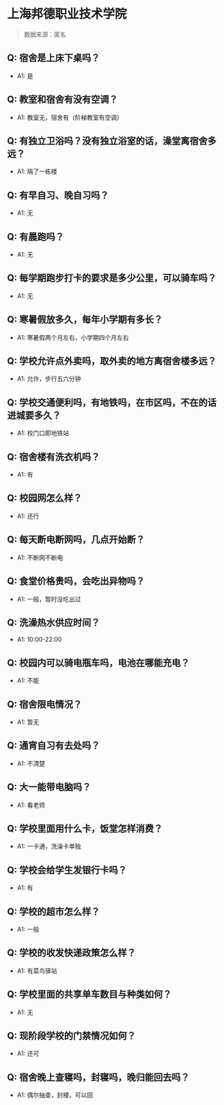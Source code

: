 # 上海邦德职业技术学院

> 数据来源：匿名

## Q: 宿舍是上床下桌吗？

- A1: 是

## Q: 教室和宿舍有没有空调？

- A1: 教室无，宿舍有（阶梯教室有空调）

## Q: 有独立卫浴吗？没有独立浴室的话，澡堂离宿舍多远？

- A1: 隔了一栋楼

## Q: 有早自习、晚自习吗？

- A1: 无

## Q: 有晨跑吗？

- A1: 无

## Q: 每学期跑步打卡的要求是多少公里，可以骑车吗？

- A1: 无

## Q: 寒暑假放多久，每年小学期有多长？

- A1: 寒暑假两个月左右，小学期四个月左右

## Q: 学校允许点外卖吗，取外卖的地方离宿舍楼多远？

- A1: 允许，步行五六分钟

## Q: 学校交通便利吗，有地铁吗，在市区吗，不在的话进城要多久？

- A1: 校门口即地铁站

## Q: 宿舍楼有洗衣机吗？

- A1: 有

## Q: 校园网怎么样？

- A1: 还行

## Q: 每天断电断网吗，几点开始断？

- A1: 不断网不断电

## Q: 食堂价格贵吗，会吃出异物吗？

- A1: 一般，暂时没吃出过

## Q: 洗澡热水供应时间？

- A1: 10:00-22:00

## Q: 校园内可以骑电瓶车吗，电池在哪能充电？

- A1: 不能

## Q: 宿舍限电情况？

- A1: 暂无

## Q: 通宵自习有去处吗？

- A1: 不清楚

## Q: 大一能带电脑吗？

- A1: 看老师

## Q: 学校里面用什么卡，饭堂怎样消费？

- A1: 一卡通，洗澡卡单独

## Q: 学校会给学生发银行卡吗？

- A1: 有

## Q: 学校的超市怎么样？

- A1: 一般

## Q: 学校的收发快递政策怎么样？

- A1: 有菜鸟驿站

## Q: 学校里面的共享单车数目与种类如何？

- A1: 无

## Q: 现阶段学校的门禁情况如何？

- A1: 还可

## Q: 宿舍晚上查寝吗，封寝吗，晚归能回去吗？

- A1: 偶尔抽查，封楼，可以回

